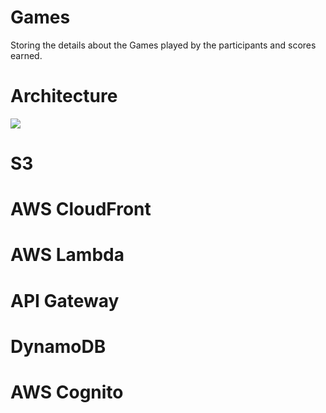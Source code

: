 # Games
Storing the details about the Games played by the participants and scores earned.

# Architecture

![](AWSArchitectture.PNG)
# S3

# AWS CloudFront

# AWS Lambda

# API Gateway

# DynamoDB

# AWS Cognito

